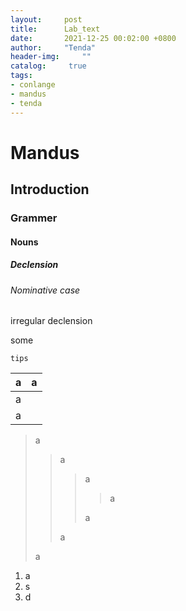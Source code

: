 ```yaml
---
layout:		post
title: 		Lab_text
date: 		2021-12-25 00:02:00 +0800
author:		"Tenda"
header-img: 	""
catalog:	 true
tags:
- conlange
- mandus
- tenda
---
```


# Mandus
## Introduction
### Grammer
#### Nouns
##### Declension
###### Nominative case
irregular declension

some
```
tips
```
|a|a|
|---|---:|
|a||
|a

> a
>> a
>>> a
>>>> a
>>>> 
>>> a
>>> 
>> a
>> 
> a
> 

1. a
2. s
3. d
